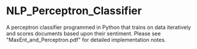 # NLP_Perceptron_Classifier
A perceptron classifier programmed in Python that trains on data iteratively and scores documents based upon their sentiment.
Please see "MaxEnt_and_Perceptron.pdf" for detailed implementation notes.
